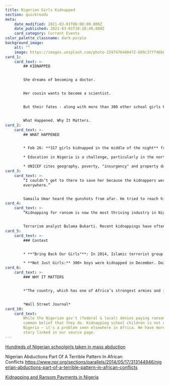```yaml
---
title: Nigerian Girls Kidnapped
section: quickreads
meta:
    date_modified: 2021-03-01T06:00:00.000Z
    date_published: 2021-03-01T19:28:49.880Z
    card_category: Current Events
color_palette_classname: dark-purple
background_image:
    alt: ""
    image: https://images.unsplash.com/photo-1597476440472-689c37ff46b0?ixid=MXwxMjA3fDB8MHxwaG90by1wYWdlfHx8fGVufDB8fHw%3D&ixlib=rb-1.2.1&auto=format&fit=crop&w=3300&q=80
card_1:
    card_text: >-
        ## KIDNAPPED


        She dreams of becoming a doctor.


        Her cousin wants to become a scientist.


        But their fates - along with more than 300 other school girls kidnapped in Africa - remain unknown.


        What Happened. Why It Matters.
card_2:
    card_text: >-
        ## WHAT HAPPENED


        * Feb 26: **317 girls kidnapped in the middle of the night** from a boarding school in northern Nigeria. **Kidnappers unknown** at this time.

        * Education in Nigeria is a challenge, particularly in the north where Islamic terrorist groups have gained strength.

        * UNICEF cites geography, poverty, "insurgency" and property damage as reasons *"one in every five of the world’s out-of-school children is in Nigeria."*
card_3:
    card_text: >-
        “I couldn’t get to there to save her because the kidnappers were shooting
        everywhere.”


        Samaila Umar heard the gunshots from afar. He tried to reach his 15-year-old daughter (who wants to study medicine) and his 14-year-old niece (who loves science), but he was unable to locate them by the time he reached the Government Girls Secondary School.
card_4:
    card_text: >-
        “Kidnapping for ransom is now the most thriving industry in Nigeria.”


        Terrorism analyst Bulama Bukarti. Recent kidnappings have often been blamed on "bandits" rather than terrorist groups - but Bukarti says the “line between Boko Haram and the bandits is getting more and more blurred” amid growing lawlessness in Nigeria. The country's president has warned local authorities against paying ransom, saying the policy "might boomerang disastrously," encouraging more crime.
card_5:
    card_text: >-
        ### Context


        * **"Bring Back Our Girls"**: In 2014, Islamic terrorist group Boko Haram kidnapped 276 school girls in Nigeria, igniting international outrage. While some girls escaped, **100+ remain missing**.

        * **Not Just Girls:** 300+ boys were kidnapped in December. Dozens of boys were kidnapped days before this recent kidnapping of girls; some have already been released.
card_6:
    card_text: >-
        ### WHY IT MATTERS


        *"The country, which has one of Africa’s strongest armies and is a strong U.S. counterterrorism ally, is struggling to contain multiple threats: a 10-year jihadist rebellion, and swelling banditry and lawlessness that have become a conflict of overlapping militant groups."*


        *Wall Street Journal*
card_10:
    card_text:
        While the Nigerian gov't (federal & local) denies paying ransom, it's
        common belief that they do. Kidnapping school children is not unique to
        Nigeria – it's a problem seen elsewhere in Africa. We have more on this
        story linked in our source page.
---
```


[Hundreds of Nigerian schoolgirls taken in mass abduction](https://apnews.com/article/nigeria-hundreds-schoolgirls-mass-kidnap-800cc2a2a1400079bdac710b5b7e2c9f)

Nigerian Abductions Part Of A Terrible Pattern In African Conflicts <https://www.npr.org/sections/parallels/2014/05/17/313144946/nigerian-abductions-part-of-a-terrible-pattern-in-african-conflicts>

[Kidnapping and Ransom Payments in Nigeria](https://www.cfr.org/blog/kidnapping-and-ransom-payments-nigeria)
